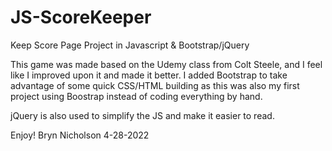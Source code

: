 # JS-ScoreKeeper
Keep Score Page Project in Javascript &amp; Bootstrap/jQuery

This game was made based on the Udemy class from Colt Steele, and I feel like I improved upon it and made it better. I added Bootstrap to take advantage of some quick CSS/HTML building as this was also my first project using Boostrap instead of coding everything by hand. 

jQuery is also used to simplify the JS and make it easier to read. 

Enjoy!
Bryn Nicholson 4-28-2022

